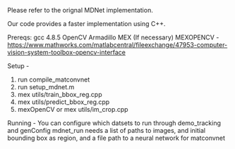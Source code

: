 Please refer to the orignal MDNet implementation. 

Our code provides a faster implementation using C++. 

Prereqs: 
gcc 4.8.5
OpenCV
Armadillo
MEX
(If necessary)
MEXOPENCV - https://www.mathworks.com/matlabcentral/fileexchange/47953-computer-vision-system-toolbox-opencv-interface

Setup - 
1. run compile_matconvnet
2. run setup_mdnet.m
3. mex utils/train_bbox_reg.cpp 
4. mex utils/predict_bbox_reg.cpp 
5. mexOpenCV or mex utils/im_crop.cpp

Running - 
You can configure which datsets to run through demo_tracking and genConfig
mdnet_run needs a list of paths to images, and initial bounding box as region, and a file path to a neural network for matconvnet

